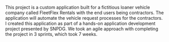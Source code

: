 This project is a custom application built for a fictitious loaner vehicle company called FleetFlex Rentals with the end users being contractors. The application will automate the vehicle request processes for the contractors. I created this application as part of a hands-on application development project presented by SNPDG. We took an agile approach with completing the project in 3 sprints, which took 7 weeks.
